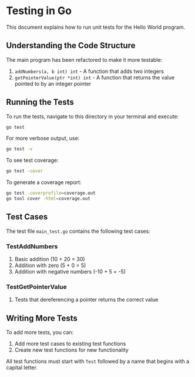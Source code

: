 # Testing in Go

This document explains how to run unit tests for the Hello World program.

## Understanding the Code Structure

The main program has been refactored to make it more testable:

1. `addNumbers(a, b int) int` - A function that adds two integers
2. `getPointerValue(ptr *int) int` - A function that returns the value pointed to by an integer pointer

## Running the Tests

To run the tests, navigate to this directory in your terminal and execute:

```bash
go test
```

For more verbose output, use:

```bash
go test -v
```

To see test coverage:

```bash
go test -cover
```

To generate a coverage report:

```bash
go test -coverprofile=coverage.out
go tool cover -html=coverage.out
```

## Test Cases

The test file `main_test.go` contains the following test cases:

### TestAddNumbers
1. Basic addition (10 + 20 = 30)
2. Addition with zero (5 + 0 = 5)
3. Addition with negative numbers (-10 + 5 = -5)

### TestGetPointerValue
1. Tests that dereferencing a pointer returns the correct value

## Writing More Tests

To add more tests, you can:

1. Add more test cases to existing test functions
2. Create new test functions for new functionality

All test functions must start with `Test` followed by a name that begins with a capital letter.